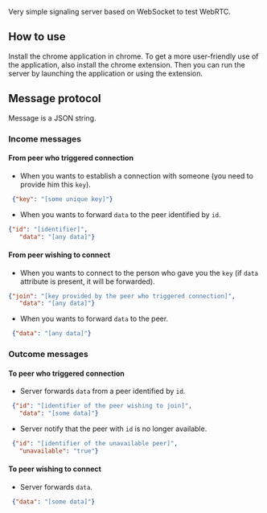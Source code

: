 Very simple signaling server based on WebSocket to test WebRTC.

## How to use
Install the chrome application in chrome. To get a more user-friendly use of the application, also install the chrome extension.
Then you can run the server by launching the application or using the extension.

## Message protocol
Message is a JSON string.

### Income messages
#### From peer who triggered connection
- When you wants to establish a connection with someone (you need to provide him this `key`).
```json
 {"key": "[some unique key]"}
```
- When you wants to forward `data` to the peer identified by `id`.
```json
{"id": "[identifier]",
   "data": "[any data]"}
```


#### From peer wishing to connect
- When you wants to connect to the person who gave you the `key` (if `data` attribute is present, it will be forwarded).
```json
{"join": "[key provided by the peer who triggered connection]",
   "data": "[any data]"}
```
- When you wants to forward `data` to the peer.
```json
 {"data": "[any data]"}
```

### Outcome messages
#### To peer who triggered connection
- Server forwards `data` from a peer identified by `id`.
```json
 {"id": "[identifier of the peer wishing to join]",
   "data": "[some data]"}
```
- Server notify that the peer with `id` is no longer available.
```json
 {"id": "[identifier of the unavailable peer]",
   "unavailable": "true"}
```

#### To peer wishing to connect
- Server forwards `data`.
```json
 {"data": "[some data]"}
```
